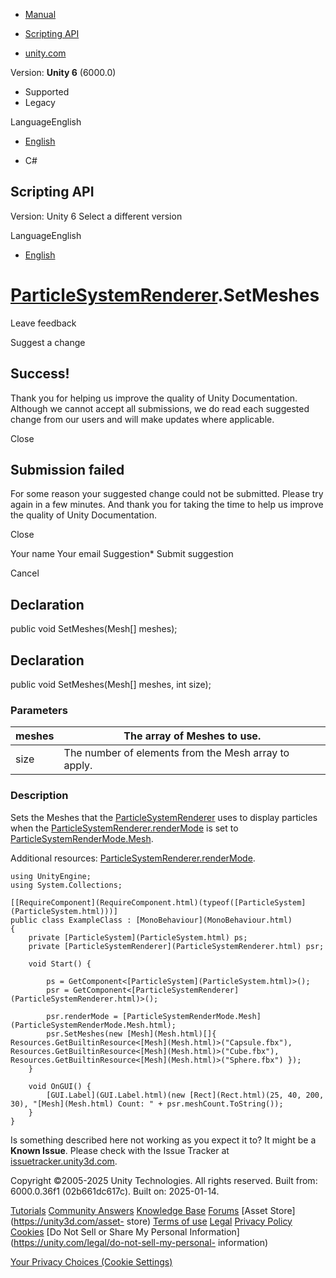 [ ]()

  * [Manual](../Manual/index.html)
  * [Scripting API](../ScriptReference/index.html)

  * [unity.com](https://unity.com/)

Version: **Unity 6** (6000.0)

  * Supported
  * Legacy

LanguageEnglish

  * [English]()

  * C#

[ ](https://docs.unity3d.com)

## Scripting API

Version: Unity 6 Select a different version

LanguageEnglish

  * [English]()

#  [ParticleSystemRenderer](ParticleSystemRenderer.html).SetMeshes

Leave feedback

Suggest a change

## Success!

Thank you for helping us improve the quality of Unity Documentation. Although
we cannot accept all submissions, we do read each suggested change from our
users and will make updates where applicable.

Close

## Submission failed

For some reason your suggested change could not be submitted. Please <a>try
again</a> in a few minutes. And thank you for taking the time to help us
improve the quality of Unity Documentation.

Close

Your name Your email Suggestion* Submit suggestion

Cancel

[ ]()

## Declaration

public void SetMeshes(Mesh[] meshes);

## Declaration

public void SetMeshes(Mesh[] meshes, int size);

### Parameters

meshes | The array of Meshes to use.  
---|---  
size | The number of elements from the Mesh array to apply.  
  
### Description

Sets the Meshes that the [ParticleSystemRenderer](ParticleSystemRenderer.html)
uses to display particles when the
[ParticleSystemRenderer.renderMode](ParticleSystemRenderer-renderMode.html) is
set to [ParticleSystemRenderMode.Mesh](ParticleSystemRenderMode.Mesh.html).

Additional resources:
[ParticleSystemRenderer.renderMode](ParticleSystemRenderer-renderMode.html).

    
    
    using UnityEngine;
    using System.Collections;  
      
    [[RequireComponent](RequireComponent.html)(typeof([ParticleSystem](ParticleSystem.html)))]
    public class ExampleClass : [MonoBehaviour](MonoBehaviour.html)
    {
        private [ParticleSystem](ParticleSystem.html) ps;
        private [ParticleSystemRenderer](ParticleSystemRenderer.html) psr;  
      
        void Start() {  
      
            ps = GetComponent<[ParticleSystem](ParticleSystem.html)>();
            psr = GetComponent<[ParticleSystemRenderer](ParticleSystemRenderer.html)>();  
      
            psr.renderMode = [ParticleSystemRenderMode.Mesh](ParticleSystemRenderMode.Mesh.html);
            psr.SetMeshes(new [Mesh](Mesh.html)[]{ Resources.GetBuiltinResource<[Mesh](Mesh.html)>("Capsule.fbx"), Resources.GetBuiltinResource<[Mesh](Mesh.html)>("Cube.fbx"), Resources.GetBuiltinResource<[Mesh](Mesh.html)>("Sphere.fbx") });
        }  
      
        void OnGUI() {
            [GUI.Label](GUI.Label.html)(new [Rect](Rect.html)(25, 40, 200, 30), "[Mesh](Mesh.html) Count: " + psr.meshCount.ToString());
        }
    }
    

Is something described here not working as you expect it to? It might be a
**Known Issue**. Please check with the Issue Tracker at
[issuetracker.unity3d.com](https://issuetracker.unity3d.com).

Copyright ©2005-2025 Unity Technologies. All rights reserved. Built from:
6000.0.36f1 (02b661dc617c). Built on: 2025-01-14.

[Tutorials](https://unity3d.com/learn) [Community
Answers](https://answers.unity3d.com) [Knowledge
Base](https://support.unity3d.com/hc/en-us)
[Forums](https://forum.unity3d.com) [Asset Store](https://unity3d.com/asset-
store) [Terms of use](https://docs.unity3d.com/Manual/TermsOfUse.html)
[Legal](https://unity.com/legal) [Privacy
Policy](https://unity.com/legal/privacy-policy)
[Cookies](https://unity.com/legal/cookie-policy) [Do Not Sell or Share My
Personal Information](https://unity.com/legal/do-not-sell-my-personal-
information)

[Your Privacy Choices (Cookie Settings)](javascript:void\(0\);)

